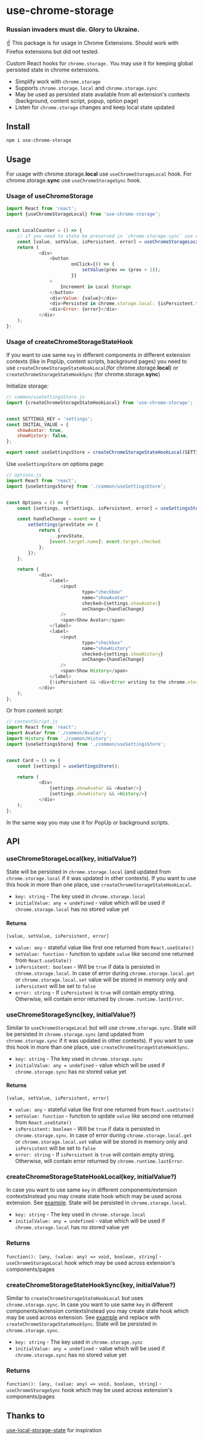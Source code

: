 # use-chrome-storage

### Russian invaders must die. Glory to Ukraine.

☝️ This package is for usage in Chrome Extensions. Should work with Firefox extensions but did not tested.

Custom React hooks for `chrome.storage.` You may use it for keeping global persisted state in chrome extensions.

- Simplify work with `chrome.storage`
- Supports `chrome.storage.local` and `chrome.storage.sync`
- May be used as persisted state available from all extension's contexts (background, content script, popup, option
  page)
- Listen for `chrome.storage` changes and keep local state updated

## Install

```bash
npm i use-chrome-storage
```

## Usage

For usage with chrome.storage.**local** use `useChromeStorageLocal` hook. For chrome.storage.**sync**
use `useChromeStorageSync` hook.

### Usage of useChromeStorage

```javascript
import React from 'react';
import {useChromeStorageLocal} from 'use-chrome-storage';


const LocalCounter = () => {
    // if you need to state be preserved in `chrome.storage.sync` use useChromeStorageSync
    const [value, setValue, isPersistent, error] = useChromeStorageLocal('counterLocal', 0);
    return (
            <div>
                <button
                        onClick={() => {
                            setValue(prev => (prev + 1));
                        }}
                >
                    Increment in Local Storage
                </button>
                <div>Value: {value}</div>
                <div>Persisted in chrome.storage.local: {isPersistent.toString()}</div>
                <div>Error: {error}</div>
            </div>
    );
};
```

### Usage of createChromeStorageStateHook

If you want to use same `key` in different components in different extension contexts (like in PopUp, content scripts,
background pages) you need to use `createChromeStorageStateHookLocal`(for chrome.storage.**local**)
or `createChromeStorageStateHookSync` (for chrome.storage.**sync**)

Initialize storage:

```javascript
// common/useSettingsStore.js
import {createChromeStorageStateHookLocal} from 'use-chrome-storage';


const SETTINGS_KEY = 'settings';
const INITIAL_VALUE = {
    showAvatar: true,
    showHistory: false,
};

export const useSettingsStore = createChromeStorageStateHookLocal(SETTINGS_KEY, INITIAL_VALUE);
```

Use `useSettingsStore` on options page:

```javascript
// options.js
import React from 'react';
import {useSettingsStore} from './common/useSettingsStore';


const Options = () => {
    const [settings, setSettings, isPersistent, error] = useSettingsStore();

    const handleChange = event => {
        setSettings(prevState => {
            return {
                ...prevState,
                [event.target.name]: event.target.checked
            };
        });
    };

    return (
            <div>
                <label>
                    <input
                            type="checkbox"
                            name="showAvatar"
                            checked={settings.showAvatar}
                            onChange={handleChange}
                    />
                    <span>Show Avatar</span>
                </label>
                <label>
                    <input
                            type="checkbox"
                            name="showHistory"
                            checked={settings.showHistory}
                            onChange={handleChange}
                    />
                    <span>Show History</span>
                </label>
                {!isPersistent && <div>Error writing to the chrome.storage: {error}</div>}
            </div>
    );
};
```

Or from content script:

```javascript
// contentScript.js
import React from 'react';
import Avatar from './common/Avatar';
import History from './common/History';
import {useSettingsStore} from './common/useSettingsStore';


const Card = () => {
    const [settings] = useSettingsStore();

    return (
            <div>
                {settings.showAvatar && <Avatar/>}
                {settings.showHistory && <History/>}
            </div>
    );
};
```

In the same way you may use it for PopUp or background scripts.

## API

### useChromeStorageLocal(key, initialValue?)

State will be persisted in `chrome.storage.local` (and updated from `chrome.storage.local` if it was updated in other
contexts). If you want to use this hook in more than one place, use `createChromeStorageStateHookLocal`.

- `key: string` - The key used in `chrome.storage.local`
- `initialValue: any = undefined` - value which will be used if `chrome.storage.local` has no stored value yet

#### Returns

`[value, setValue, isPersistent, error]`

- `value: any` - stateful value like first one returned from `React.useState()`
- `setValue: function` - function to update `value` like second one returned from `React.useState()`
- `isPersistent: boolean` - Will be `true` if data is persisted in `chrome.storage.local`. In case of error
  during `chrome.storage.local.get` or `chrome.storage.local.set` value will be stored in memory only and `isPersistent`
  will be set to `false`
- `error: string` - If `isPersistent` is `true` will contain empty string. Otherwise, will contain error returned
  by `chrome.runtime.lastError`.

### useChromeStorageSync(key, initialValue?)

Similar to `useChromeStorageLocal` but will use `chrome.storage.sync`. State will be persisted
in `chrome.storage.sync` (and updated from `chrome.storage.sync` if it was updated in other contexts). If you want to
use this hook in more than one place, use `createChromeStorageStateHookSync`.

- `key: string` - The key used in `chrome.storage.sync`
- `initialValue: any = undefined` - value which will be used if `chrome.storage.sync` has no stored value yet

#### Returns

`[value, setValue, isPersistent, error]`

- `value: any` - stateful value like first one returned from `React.useState()`
- `setValue: function` - function to update `value` like second one returned from `React.useState()`
- `isPersistent: boolean` - Will be `true` if data is persisted in `chrome.storage.sync`. In case of error
  during `chrome.storage.local.get` or `chrome.storage.local.set` value will be stored in memory only and `isPersistent`
  will be set to `false`
- `error: string` - If `isPersistent` is `true` will contain empty string. Otherwise, will contain error returned
  by `chrome.runtime.lastError`.

### createChromeStorageStateHookLocal(key, initialValue?)

In case you want to use same `key` in different components/extension contextsInstead you may create state hook which may
be used across extension. See [example](#usage-of-createchromestoragestateHook). State will be persisted
in `chrome.storage.local`.

- `key: string` - The key used in `chrome.storage.local`
- `initialValue: any = undefined` - value which will be used if `chrome.storage.local` has no stored value yet

### Returns

`function(): [any, (value: any) => void, boolean, string]` - `useChromeStorageLocal` hook which may be used across
extension's components/pages

### createChromeStorageStateHookSync(key, initialValue?)

Similar to `createChromeStorageStateHookLocal` but uses `chrome.storage.sync`. In case you want to use same `key` in
different components/extension contextsInstead you may create state hook which may be used across extension.
See [example](#usage-of-createchromestoragestateHook) and replace with `createChromeStorageStateHookSync`. State will be
persisted in `chrome.storage.sync`.

- `key: string` - The key used in `chrome.storage.sync`
- `initialValue: any = undefined` - value which will be used if `chrome.storage.sync` has no stored value yet

### Returns

`function(): [any, (value: any) => void, boolean, string]` - `useChromeStorageSync` hook which may be used across
extension's components/pages

## Thanks to

[use-local-storage-state](https://github.com/astoilkov/use-local-storage-state) for inspiration
